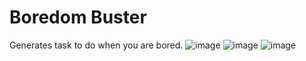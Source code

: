 # Boredom  Buster
Generates task to do when you are bored.
![image](https://github.com/Zoyaaaaaaa/boredlist/assets/126981793/b062ab66-0f74-46c9-adec-d4717b5d859d)
![image](https://github.com/Zoyaaaaaaa/boredlist/assets/126981793/592b1905-e296-4439-be68-a4c0fa846a88)
![image](https://github.com/Zoyaaaaaaa/boredlist/assets/126981793/317d6e60-ed0c-48d2-9a02-2be0eaef5d01)



